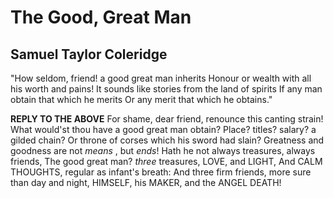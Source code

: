 # The Good, Great Man
## Samuel Taylor Coleridge
"How seldom, friend! a good great man inherits
Honour or wealth with all his worth and pains!
It sounds like stories from the land of spirits
If any man obtain that which he merits
Or any merit that which he obtains."

**REPLY TO THE ABOVE**
For shame, dear friend, renounce this canting strain!
What would'st thou have a good great man obtain?
Place? titles? salary? a gilded chain?
Or throne of corses which his sword had slain?
Greatness and goodness are not _means_ , but _ends_!
Hath he not always treasures, always friends,
The good great man? _three_ treasures, LOVE, and LIGHT,
And CALM THOUGHTS, regular as infant's breath:
And three firm friends, more sure than day and night,
HIMSELF, his MAKER, and the ANGEL DEATH!